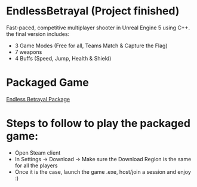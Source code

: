 # EndlessBetrayal (Project finished)
Fast-paced, competitive multiplayer shooter in Unreal Engine 5 using C++. the final version includes:
- 3 Game Modes (Free for all, Teams Match & Capture the Flag)
- 7 weapons
- 4 Buffs (Speed, Jump, Health & Shield)

<h1>Packaged Game</h1>

[Endless Betrayal Package](https://drive.google.com/file/d/1TTmzcU1rK_ZYeK9qKHMuA3o5qD-99xOU/view?usp=sharing)

<h1>Steps to follow to play the packaged game:</h1>

+ Open Steam client
+ In Settings -> Download -> Make sure the Download Region is the same for all the players
+ Once it is the case, launch the game .exe, host/join a session and enjoy :) 
